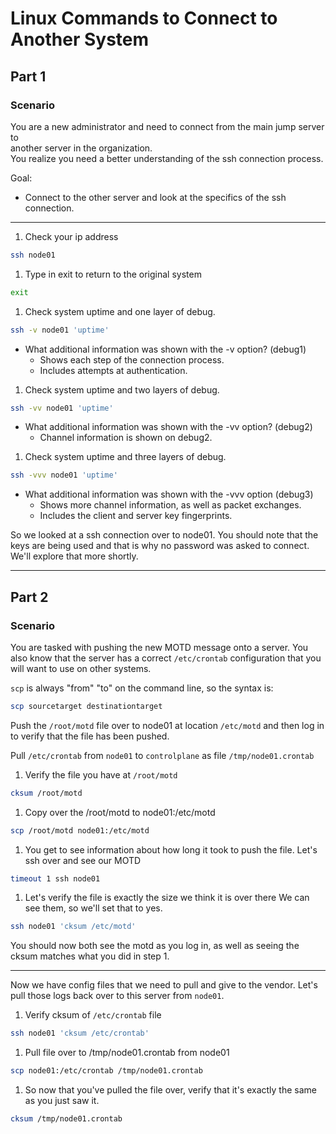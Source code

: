 
# Linux Commands to Connect to Another System  


## Part 1  

### Scenario  
You are a new administrator and need to connect from the main jump server to  
another server in the organization.  
You realize you need a better understanding of the ssh connection process.  

Goal:  
* Connect to the other server and look at the specifics of the ssh connection.  

---

1. Check your ip address
```bash
ssh node01
```

1. Type in exit to return to the original system
```bash
exit
```

1. Check system uptime and one layer of debug.
```bash
ssh -v node01 'uptime'
```
* What additional information was shown with the -v option? (debug1)  
    * Shows each step of the connection process.
    * Includes attempts at authentication.


1. Check system uptime and two layers of debug.
```bash
ssh -vv node01 'uptime'
```
* What additional information was shown with the -vv option? (debug2)
    * Channel information is shown on debug2.

1. Check system uptime and three layers of debug.
```bash
ssh -vvv node01 'uptime' 
```
* What additional information was shown with the -vvv option (debug3)
    * Shows more channel information, as well as packet exchanges.
    * Includes the client and server key fingerprints.


So we looked at a ssh connection over to node01. You should note that the keys are being used and that is why no password was asked to connect. We'll explore that more shortly.

---

## Part 2


### Scenario
You are tasked with pushing the new MOTD message onto a server.
You also know that the server has a correct `/etc/crontab` configuration
that you will want to use on other systems.

`scp` is always "from" "to" on the command line, so the syntax is:
```bash
scp sourcetarget destinationtarget
```

Push the `/root/motd` file over to node01 at location `/etc/motd` and then log in to verify that the file has been pushed.

Pull `/etc/crontab` from `node01` to `controlplane` as file `/tmp/node01.crontab`

1. Verify the file you have at `/root/motd`
```bash
cksum /root/motd
```

1. Copy over the /root/motd to node01:/etc/motd
```bash
scp /root/motd node01:/etc/motd
```

1. You get to see information about how long it took to push the file.
Let's ssh over and see our MOTD
```bash
timeout 1 ssh node01
```

1. Let's verify the file is exactly the size we think it is over there
We can see them, so we'll set that to yes.
```bash
ssh node01 'cksum /etc/motd'
```

You should now both see the motd as you log in, as well as seeing the cksum matches what you did in step 1.

---

Now we have config files that we need to pull and give to the vendor. Let's pull those logs back over to this server from `node01`.

1. Verify cksum of `/etc/crontab` file
```bash
ssh node01 'cksum /etc/crontab'
```

1. Pull file over to /tmp/node01.crontab from node01
```bash
scp node01:/etc/crontab /tmp/node01.crontab
```

1. So now that you've pulled the file over, verify that it's exactly the same as you just saw it.
```bash
cksum /tmp/node01.crontab
```


